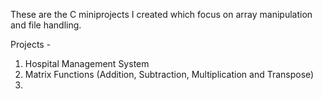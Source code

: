 These are the C miniprojects I created which focus on array manipulation and file handling.

Projects -
1) Hospital Management System
2) Matrix Functions (Addition, Subtraction, Multiplication and Transpose)
3)
